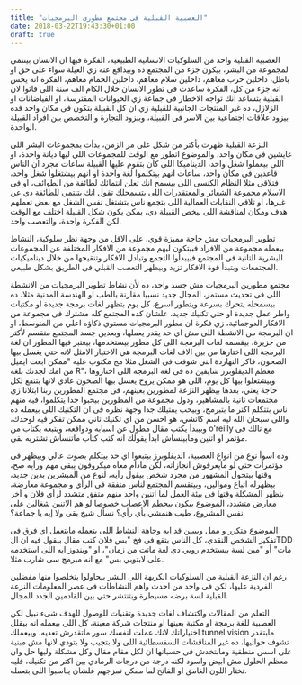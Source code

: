 ```yaml
---
title: "العصبية القبلية فى مجتمع مطورى البرمجيات"
date: 2018-03-22T19:43:30+01:00
draft: true
---
```


العصبية القبلية واحد من السلوكيات الانسانية الطبيعية، الفكرة فيها ان الانسان
بينتمي لمجموعة من البشر، بيكون جزء من المجتمع ده وبيدافع عنه زي العيلة سواء على
حق او باطل، داخلين حرب معاهم، داخلين سلام معاهم، داخلين الحمام معاهم، الفكرة انه
يحس انه جزء من كل، الفكرة ساعدت فى تطور الانسان خلال الكام الف سنة اللى فاتوا
لان القبلية بتساعد انك تواجه الاخطار فى جماعة زي الحيوانات المفترسة، او
الفياضانات او الزلازل، ده غير المنتجات الجانبية للقبلية زي ان كل القبيلة بتكون
فى مكان واحد فده بيزود علاقات اجتماعية بين الاسر فى القبيلة، وبيزود التجارة و
التخصص بين افراد القبيلة الواحدة.

النزعة القبلية ظهرت بأكتر من شكل على مر الزمن، بدأت بمجموعات البشر اللى عايشين
فى مكان واحد، والموضوع اتطور مع الوقت للمجموعات اللى ليها ديانة واحدة، او اللى
بيعملوا شغل واحد، الديناميكا اللى كان بتقوم عليها القبيلة ساعات مجرد ان الناس
قاعدين فى مكان واحد، ساعات انهم بيتكلموا لغة واحدة او انهم بيشتغلوا شغل واحد،
فتلاقى مثلا النظام الكنسي اللى بيسمح انك تعلن انتمائك لطائفة من الطوائف، او فى
الاسلام مجموعة الشعائر والمعتقدرات اللى بتسمحلك تقول انك بتنتمي للطائفة دي عن
غيرها، او تلاقي النقابات العمالية اللى بتجمع ناس بتشتغل نفس الشغل مع بعض تعملهم
هدف ومكان لمناقشة اللى بيخص القبيلة دي، يمكن يكون شكل القبيلة اختلف مع الوقت لكن
الفكرة واحدة، والتعصب واحد.

تطوير البرمجيات مش حاجة مميزة قوي، على الاقل من وجهة نظر سلوكية، النشاط بيعمله
مجموعة من الافراد فبيتكون ليهم مجموعة من الافكار المختلفة عن المجموعات البشرية
التانية فى المجتمع فبيبدأوا التجمع وتبادل الافكار وتنقيحها من خلال ديناميكيات
المجتمعات وبتبدأ قوة الافكار تزيد وبيظهر التعصب القبلي فى الطريق بشكل طبيعي.

مجتمع مطورين البرمجيات مش جسد واحد، ده لأن نشاط تطوير البرمجيات من الانشطة اللى
فى تحديث مستمر، المجال جديد نسبيا مقارنة بالطب او الهندسة المدنية مثلا، ده
بيسمحله يتحرك بسرعة ويتطور اسرع، كل يوم بتظهر لغات برمجة جديدة او مكتبات واطر
عمل جديدة او حتي تكنيك جديد، علشان كده المجتمع كله مشترك فى مجموعة من الافكار
الدوجمائية، زي فكرة ان مطور البرمجيات مستوي ذكاؤه اعلي من المتوسط، او ان البرمجة
من الانشطة اللى مش اي حد يقدر يعملها، وبعدين جسد المجتمع متقسم لأكتر من جزيرة،
بيقسمه لغات البرمجة اللى كل مطور بيستخدمها، بيعتبر فيها المطور ان لغة البرمجة
اللى اختارها من بين الاف لغات البرمجة هي الاختيار الامثل لانه حتي يغسل بيها
الصحون، فاكر النهاردة انني شوفت فى الشغل مثلا مج مكتوب عليه "ممكن ابعت ايميل من
امك لجدتك بلغة R"، معظم الديفلوبرز شايفين ده فى لغة البرمجة اللى اختاروها
وبيشتغلوا بيها كل يوم، اللى هو ممكن يروح يغسل بيها الصحون عادي لانها بتنفع لكل
حاجة يعني، بعدها بيظهر النزعة لمطورين بعينهم، فى مجتمع المطورين ربنا ابتلانا زي
مجتمعات تانية بالمشاهير، ودول مجموعة من المطورين بيحبوا جدا يتكلموا، فيه منهم
ناس بتتكلم اكتر ما بتبرمج، وبيحب يفتيلك جدا وجهة نظره فى ان التكنيك اللى بيعمله
ده واللى سبحان الله ليه اسم كاتشي، هو احسن من اي تكنيك تاني ممكن تفكر فيه لوحدك،
وبيبدأ يكتب مقال مطول عن اسبابه ودوافعه، ويتبعه بكتاب من o'reilly مع تالك فى
مؤتمر او اتنين ومابينساش ابدأ يقولك انه كتب كتاب ماتنساش تشتريه بقي.

وده اسوأ نوع من انواع العصبية، الديفلوبرز بيتبعوا اي حد بيتكلم بصوت عالي وبيظهر
فى مؤتمرات حتي لو مايعرفوش انجازاته، لكن مادام معاه ميكروفون يبقى مهم ورأيه صح،
وقتها بيتحول المشهور من مجرد شخص بيقول رأيه، لنوع من المبشرين بدين جديد، بيظهرله
اتباع وموالين، وبيتقسم المجتمع لناس متفقة فى الرأي و مجموعة معارضة، بتظهر
المشكلة وقتها فى بيئة العمل لما اتنين واحد منهم متفق متشدد لرأي فلان و أخر معارض
متشدد، الموضوع بيكون بيحطم الاعصاب خصوصا لو هم الاتنين شغالين على نفس المشروع،
طيب هنمشي بأي رأي؟ نسأل شيخ بقى ولا إيه يا جماعة؟

الموضوع متكرر و ممل وبيبين قد ايه وجاهة النشاط اللى بتعمله مابتعمل اي فرق فى
تفكير الشخص النقدي، كل الناس بتقع فى فخ "بس فلان كتب مقال بيقول فيه ان الTDD
مات" أو "مين لسة بيستخدم روبي دي لغة ماتت من زمان"، او "ويندوز ايه اللى استخدمه
على لابتوبي بس" مع انه مبرمج سى شارب مثلا.

رغم ان النزعة القبلية من السلوكيات الكريهة اللى البشر بيحاولوا يتخلصوا منها
مفضلين الفردية عليها، لكن فى واحد من احدث واهم النشاطات فى عصر المعلومات النزعة
القبلية لسة برضه مسيطرة وبتنتشر حتي بين القادمين الجدد للمجال.

التعلم من المقالات واكتشاف لغات جديدة وتقنيات للوصول للهدف شىء نبيل لكن العصبية
للغة برمجة او مكتبة بعينها او منتجات شركة معينة، كل اللى بيعمله انه بيقلل
اختياراتك لانك عملت لنفسك سور ماتقدرش تعديه، وبيعملك tunnel vision مابتقدر تشوف
حواليها، ده غير المناقشات السفسطائية اللى ولا بتجيب ولا بتودي لانها مش مبنية على
اسس منطقية ومابتخدش فى حسبانها ان لكل مقام مقال وكل مشكلة وليها حل وان معظم
الحلول مش ابيض واسود لكنه درجة من درجات الرمادي بين اكتر من تكنيك، فليه تختار
اللون الغامق او الفاتح لما ممكن تمزجهم علشان يناسبوا اللى بتعمله.
